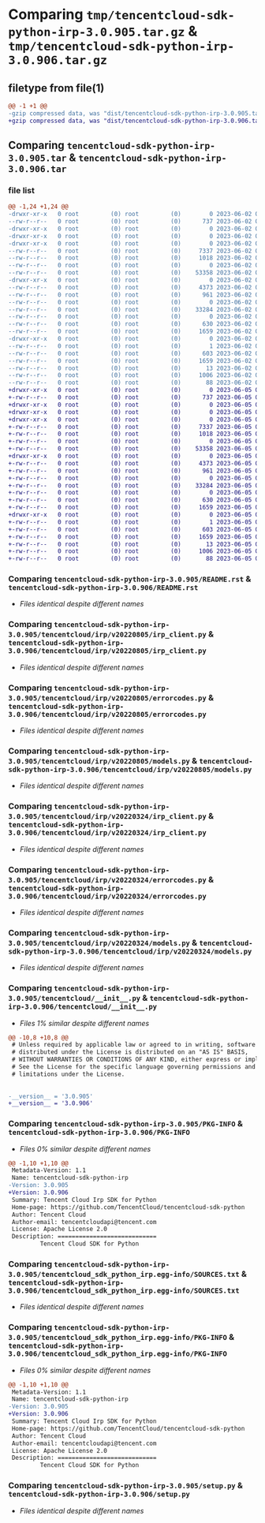 # Comparing `tmp/tencentcloud-sdk-python-irp-3.0.905.tar.gz` & `tmp/tencentcloud-sdk-python-irp-3.0.906.tar.gz`

## filetype from file(1)

```diff
@@ -1 +1 @@
-gzip compressed data, was "dist/tencentcloud-sdk-python-irp-3.0.905.tar", last modified: Fri Jun  2 00:31:43 2023, max compression
+gzip compressed data, was "dist/tencentcloud-sdk-python-irp-3.0.906.tar", last modified: Mon Jun  5 00:37:03 2023, max compression
```

## Comparing `tencentcloud-sdk-python-irp-3.0.905.tar` & `tencentcloud-sdk-python-irp-3.0.906.tar`

### file list

```diff
@@ -1,24 +1,24 @@
-drwxr-xr-x   0 root         (0) root         (0)        0 2023-06-02 00:31:43.000000 tencentcloud-sdk-python-irp-3.0.905/
--rw-r--r--   0 root         (0) root         (0)      737 2023-06-02 00:31:43.000000 tencentcloud-sdk-python-irp-3.0.905/README.rst
-drwxr-xr-x   0 root         (0) root         (0)        0 2023-06-02 00:31:43.000000 tencentcloud-sdk-python-irp-3.0.905/tencentcloud/
-drwxr-xr-x   0 root         (0) root         (0)        0 2023-06-02 00:31:43.000000 tencentcloud-sdk-python-irp-3.0.905/tencentcloud/irp/
-drwxr-xr-x   0 root         (0) root         (0)        0 2023-06-02 00:31:43.000000 tencentcloud-sdk-python-irp-3.0.905/tencentcloud/irp/v20220805/
--rw-r--r--   0 root         (0) root         (0)     7337 2023-06-02 00:31:43.000000 tencentcloud-sdk-python-irp-3.0.905/tencentcloud/irp/v20220805/irp_client.py
--rw-r--r--   0 root         (0) root         (0)     1018 2023-06-02 00:31:43.000000 tencentcloud-sdk-python-irp-3.0.905/tencentcloud/irp/v20220805/errorcodes.py
--rw-r--r--   0 root         (0) root         (0)        0 2023-06-02 00:31:43.000000 tencentcloud-sdk-python-irp-3.0.905/tencentcloud/irp/v20220805/__init__.py
--rw-r--r--   0 root         (0) root         (0)    53358 2023-06-02 00:31:43.000000 tencentcloud-sdk-python-irp-3.0.905/tencentcloud/irp/v20220805/models.py
-drwxr-xr-x   0 root         (0) root         (0)        0 2023-06-02 00:31:43.000000 tencentcloud-sdk-python-irp-3.0.905/tencentcloud/irp/v20220324/
--rw-r--r--   0 root         (0) root         (0)     4373 2023-06-02 00:31:43.000000 tencentcloud-sdk-python-irp-3.0.905/tencentcloud/irp/v20220324/irp_client.py
--rw-r--r--   0 root         (0) root         (0)      961 2023-06-02 00:31:43.000000 tencentcloud-sdk-python-irp-3.0.905/tencentcloud/irp/v20220324/errorcodes.py
--rw-r--r--   0 root         (0) root         (0)        0 2023-06-02 00:31:43.000000 tencentcloud-sdk-python-irp-3.0.905/tencentcloud/irp/v20220324/__init__.py
--rw-r--r--   0 root         (0) root         (0)    33284 2023-06-02 00:31:43.000000 tencentcloud-sdk-python-irp-3.0.905/tencentcloud/irp/v20220324/models.py
--rw-r--r--   0 root         (0) root         (0)        0 2023-06-02 00:31:43.000000 tencentcloud-sdk-python-irp-3.0.905/tencentcloud/irp/__init__.py
--rw-r--r--   0 root         (0) root         (0)      630 2023-06-02 00:31:43.000000 tencentcloud-sdk-python-irp-3.0.905/tencentcloud/__init__.py
--rw-r--r--   0 root         (0) root         (0)     1659 2023-06-02 00:31:43.000000 tencentcloud-sdk-python-irp-3.0.905/PKG-INFO
-drwxr-xr-x   0 root         (0) root         (0)        0 2023-06-02 00:31:43.000000 tencentcloud-sdk-python-irp-3.0.905/tencentcloud_sdk_python_irp.egg-info/
--rw-r--r--   0 root         (0) root         (0)        1 2023-06-02 00:31:43.000000 tencentcloud-sdk-python-irp-3.0.905/tencentcloud_sdk_python_irp.egg-info/dependency_links.txt
--rw-r--r--   0 root         (0) root         (0)      603 2023-06-02 00:31:43.000000 tencentcloud-sdk-python-irp-3.0.905/tencentcloud_sdk_python_irp.egg-info/SOURCES.txt
--rw-r--r--   0 root         (0) root         (0)     1659 2023-06-02 00:31:43.000000 tencentcloud-sdk-python-irp-3.0.905/tencentcloud_sdk_python_irp.egg-info/PKG-INFO
--rw-r--r--   0 root         (0) root         (0)       13 2023-06-02 00:31:43.000000 tencentcloud-sdk-python-irp-3.0.905/tencentcloud_sdk_python_irp.egg-info/top_level.txt
--rw-r--r--   0 root         (0) root         (0)     1006 2023-06-02 00:31:43.000000 tencentcloud-sdk-python-irp-3.0.905/setup.py
--rw-r--r--   0 root         (0) root         (0)       88 2023-06-02 00:31:43.000000 tencentcloud-sdk-python-irp-3.0.905/setup.cfg
+drwxr-xr-x   0 root         (0) root         (0)        0 2023-06-05 00:37:03.000000 tencentcloud-sdk-python-irp-3.0.906/
+-rw-r--r--   0 root         (0) root         (0)      737 2023-06-05 00:37:03.000000 tencentcloud-sdk-python-irp-3.0.906/README.rst
+drwxr-xr-x   0 root         (0) root         (0)        0 2023-06-05 00:37:03.000000 tencentcloud-sdk-python-irp-3.0.906/tencentcloud/
+drwxr-xr-x   0 root         (0) root         (0)        0 2023-06-05 00:37:03.000000 tencentcloud-sdk-python-irp-3.0.906/tencentcloud/irp/
+drwxr-xr-x   0 root         (0) root         (0)        0 2023-06-05 00:37:03.000000 tencentcloud-sdk-python-irp-3.0.906/tencentcloud/irp/v20220805/
+-rw-r--r--   0 root         (0) root         (0)     7337 2023-06-05 00:37:03.000000 tencentcloud-sdk-python-irp-3.0.906/tencentcloud/irp/v20220805/irp_client.py
+-rw-r--r--   0 root         (0) root         (0)     1018 2023-06-05 00:37:03.000000 tencentcloud-sdk-python-irp-3.0.906/tencentcloud/irp/v20220805/errorcodes.py
+-rw-r--r--   0 root         (0) root         (0)        0 2023-06-05 00:37:03.000000 tencentcloud-sdk-python-irp-3.0.906/tencentcloud/irp/v20220805/__init__.py
+-rw-r--r--   0 root         (0) root         (0)    53358 2023-06-05 00:37:03.000000 tencentcloud-sdk-python-irp-3.0.906/tencentcloud/irp/v20220805/models.py
+drwxr-xr-x   0 root         (0) root         (0)        0 2023-06-05 00:37:03.000000 tencentcloud-sdk-python-irp-3.0.906/tencentcloud/irp/v20220324/
+-rw-r--r--   0 root         (0) root         (0)     4373 2023-06-05 00:37:03.000000 tencentcloud-sdk-python-irp-3.0.906/tencentcloud/irp/v20220324/irp_client.py
+-rw-r--r--   0 root         (0) root         (0)      961 2023-06-05 00:37:03.000000 tencentcloud-sdk-python-irp-3.0.906/tencentcloud/irp/v20220324/errorcodes.py
+-rw-r--r--   0 root         (0) root         (0)        0 2023-06-05 00:37:03.000000 tencentcloud-sdk-python-irp-3.0.906/tencentcloud/irp/v20220324/__init__.py
+-rw-r--r--   0 root         (0) root         (0)    33284 2023-06-05 00:37:03.000000 tencentcloud-sdk-python-irp-3.0.906/tencentcloud/irp/v20220324/models.py
+-rw-r--r--   0 root         (0) root         (0)        0 2023-06-05 00:37:03.000000 tencentcloud-sdk-python-irp-3.0.906/tencentcloud/irp/__init__.py
+-rw-r--r--   0 root         (0) root         (0)      630 2023-06-05 00:37:03.000000 tencentcloud-sdk-python-irp-3.0.906/tencentcloud/__init__.py
+-rw-r--r--   0 root         (0) root         (0)     1659 2023-06-05 00:37:03.000000 tencentcloud-sdk-python-irp-3.0.906/PKG-INFO
+drwxr-xr-x   0 root         (0) root         (0)        0 2023-06-05 00:37:03.000000 tencentcloud-sdk-python-irp-3.0.906/tencentcloud_sdk_python_irp.egg-info/
+-rw-r--r--   0 root         (0) root         (0)        1 2023-06-05 00:37:03.000000 tencentcloud-sdk-python-irp-3.0.906/tencentcloud_sdk_python_irp.egg-info/dependency_links.txt
+-rw-r--r--   0 root         (0) root         (0)      603 2023-06-05 00:37:03.000000 tencentcloud-sdk-python-irp-3.0.906/tencentcloud_sdk_python_irp.egg-info/SOURCES.txt
+-rw-r--r--   0 root         (0) root         (0)     1659 2023-06-05 00:37:03.000000 tencentcloud-sdk-python-irp-3.0.906/tencentcloud_sdk_python_irp.egg-info/PKG-INFO
+-rw-r--r--   0 root         (0) root         (0)       13 2023-06-05 00:37:03.000000 tencentcloud-sdk-python-irp-3.0.906/tencentcloud_sdk_python_irp.egg-info/top_level.txt
+-rw-r--r--   0 root         (0) root         (0)     1006 2023-06-05 00:37:03.000000 tencentcloud-sdk-python-irp-3.0.906/setup.py
+-rw-r--r--   0 root         (0) root         (0)       88 2023-06-05 00:37:03.000000 tencentcloud-sdk-python-irp-3.0.906/setup.cfg
```

### Comparing `tencentcloud-sdk-python-irp-3.0.905/README.rst` & `tencentcloud-sdk-python-irp-3.0.906/README.rst`

 * *Files identical despite different names*

### Comparing `tencentcloud-sdk-python-irp-3.0.905/tencentcloud/irp/v20220805/irp_client.py` & `tencentcloud-sdk-python-irp-3.0.906/tencentcloud/irp/v20220805/irp_client.py`

 * *Files identical despite different names*

### Comparing `tencentcloud-sdk-python-irp-3.0.905/tencentcloud/irp/v20220805/errorcodes.py` & `tencentcloud-sdk-python-irp-3.0.906/tencentcloud/irp/v20220805/errorcodes.py`

 * *Files identical despite different names*

### Comparing `tencentcloud-sdk-python-irp-3.0.905/tencentcloud/irp/v20220805/models.py` & `tencentcloud-sdk-python-irp-3.0.906/tencentcloud/irp/v20220805/models.py`

 * *Files identical despite different names*

### Comparing `tencentcloud-sdk-python-irp-3.0.905/tencentcloud/irp/v20220324/irp_client.py` & `tencentcloud-sdk-python-irp-3.0.906/tencentcloud/irp/v20220324/irp_client.py`

 * *Files identical despite different names*

### Comparing `tencentcloud-sdk-python-irp-3.0.905/tencentcloud/irp/v20220324/errorcodes.py` & `tencentcloud-sdk-python-irp-3.0.906/tencentcloud/irp/v20220324/errorcodes.py`

 * *Files identical despite different names*

### Comparing `tencentcloud-sdk-python-irp-3.0.905/tencentcloud/irp/v20220324/models.py` & `tencentcloud-sdk-python-irp-3.0.906/tencentcloud/irp/v20220324/models.py`

 * *Files identical despite different names*

### Comparing `tencentcloud-sdk-python-irp-3.0.905/tencentcloud/__init__.py` & `tencentcloud-sdk-python-irp-3.0.906/tencentcloud/__init__.py`

 * *Files 1% similar despite different names*

```diff
@@ -10,8 +10,8 @@
 # Unless required by applicable law or agreed to in writing, software
 # distributed under the License is distributed on an "AS IS" BASIS,
 # WITHOUT WARRANTIES OR CONDITIONS OF ANY KIND, either express or implied.
 # See the License for the specific language governing permissions and
 # limitations under the License.
 
 
-__version__ = '3.0.905'
+__version__ = '3.0.906'
```

### Comparing `tencentcloud-sdk-python-irp-3.0.905/PKG-INFO` & `tencentcloud-sdk-python-irp-3.0.906/PKG-INFO`

 * *Files 0% similar despite different names*

```diff
@@ -1,10 +1,10 @@
 Metadata-Version: 1.1
 Name: tencentcloud-sdk-python-irp
-Version: 3.0.905
+Version: 3.0.906
 Summary: Tencent Cloud Irp SDK for Python
 Home-page: https://github.com/TencentCloud/tencentcloud-sdk-python
 Author: Tencent Cloud
 Author-email: tencentcloudapi@tencent.com
 License: Apache License 2.0
 Description: ============================
         Tencent Cloud SDK for Python
```

### Comparing `tencentcloud-sdk-python-irp-3.0.905/tencentcloud_sdk_python_irp.egg-info/SOURCES.txt` & `tencentcloud-sdk-python-irp-3.0.906/tencentcloud_sdk_python_irp.egg-info/SOURCES.txt`

 * *Files identical despite different names*

### Comparing `tencentcloud-sdk-python-irp-3.0.905/tencentcloud_sdk_python_irp.egg-info/PKG-INFO` & `tencentcloud-sdk-python-irp-3.0.906/tencentcloud_sdk_python_irp.egg-info/PKG-INFO`

 * *Files 0% similar despite different names*

```diff
@@ -1,10 +1,10 @@
 Metadata-Version: 1.1
 Name: tencentcloud-sdk-python-irp
-Version: 3.0.905
+Version: 3.0.906
 Summary: Tencent Cloud Irp SDK for Python
 Home-page: https://github.com/TencentCloud/tencentcloud-sdk-python
 Author: Tencent Cloud
 Author-email: tencentcloudapi@tencent.com
 License: Apache License 2.0
 Description: ============================
         Tencent Cloud SDK for Python
```

### Comparing `tencentcloud-sdk-python-irp-3.0.905/setup.py` & `tencentcloud-sdk-python-irp-3.0.906/setup.py`

 * *Files identical despite different names*


